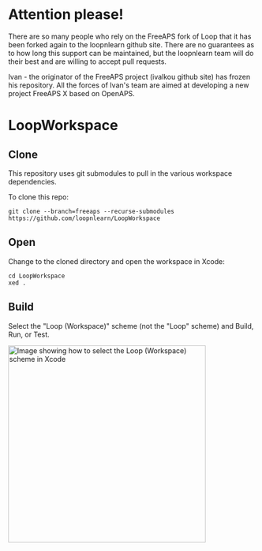 # Attention please!

There are so many people who rely on the FreeAPS fork of Loop that it has been forked again to the loopnlearn github site. There are no guarantees as to how long this support can be maintained, but the loopnlearn team will do their best and are willing to accept pull requests.

Ivan - the originator of the FreeAPS project (ivalkou github site) has frozen his repository. All the forces of Ivan's team are aimed at developing a new project FreeAPS X based on OpenAPS. 


# LoopWorkspace

## Clone

This repository uses git submodules to pull in the various workspace dependencies.

To clone this repo:

```
git clone --branch=freeaps --recurse-submodules https://github.com/loopnlearn/LoopWorkspace
```


## Open

Change to the cloned directory and open the workspace in Xcode:

```
cd LoopWorkspace
xed .
```

## Build

Select the "Loop (Workspace)" scheme (not the "Loop" scheme) and Build, Run, or Test.

<a href="/docs/scheme-selection.png"><img src="/docs/scheme-selection.png?raw=true" alt="Image showing how to select the Loop (Workspace) scheme in Xcode" width="400"></a>

